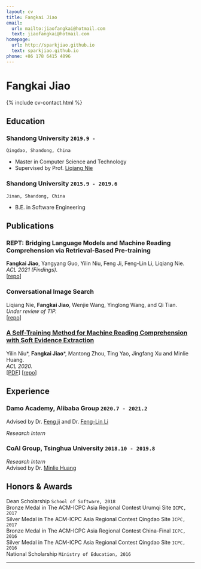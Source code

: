 ```yaml
---
layout: cv
title: Fangkai Jiao
email:
  url: mailto:jiaofangkai@hotmail.com
  text: jiaofangkai@hotmail.com
homepage:
  url: http://sparkjiao.github.io
  text: sparkjiao.github.io
phone: +86 178 6415 4896
---
```


# Fangkai Jiao

<!--
include contact information from the front matter
Supported arguments:
    - homepage: url, text
    - phone
    - email
-->

{% include cv-contact.html %}

## Education

### **Shandong University** `2019.9 -`

```
Qingdao, Shandong, China
```

- Master in Computer Science and Technology
- Supervised by Prof. [Liqiang Nie](https://liqiangnie.github.io/)

### **Shandong University** `2015.9 - 2019.6`

```
Jinan, Shandong, China
```

- B.E. in Software Engineering

## Publications

### **REPT: Bridging Language Models and Machine Reading Comprehension via Retrieval-Based Pre-training**
**Fangkai Jiao**, Yangyang Guo, Yilin Niu, Feng Ji, Feng-Lin Li, Liqiang Nie.<br> 
_ACL 2021 (Findings)._<br>
[[repo](https://github.com/SparkJiao/retrieval-based-mrc-pretraining)]

### **Conversational Image Search**
Liqiang Nie, **Fangkai Jiao**, Wenjie Wang, Yinglong Wang, and Qi Tian.<br>
_Under review of TIP._<br>
[[repo](https://github.com/SparkJiao/LARCH)]

### [**A Self-Training Method for Machine Reading Comprehension with Soft Evidence Extraction**](https://arxiv.org/pdf/2005.05189.pdf)

Yilin Niu\*, **Fangkai Jiao**\*, Mantong Zhou, Ting Yao, Jingfang Xu and Minlie Huang.<br>
_ACL 2020._<br>
[[PDF](https://arxiv.org/pdf/2005.05189.pdf)]
[[repo](https://github.com/SparkJiao/Self-Training-MRC)]


## Experience

### **Damo Academy, Alibaba Group** `2020.7 - 2021.2`
Advised by Dr. [Feng ji](http://scholar.google.com/citations?user=BxWZ-ZgAAAAJ&hl=zh-CN) and Dr. [Feng-Lin Li](http://scholar.google.it/citations?user=xo_dfnMAAAAJ&hl=en)

_Research Intern_<br>

### **CoAI Group, Tsinghua University** `2018.10 - 2019.8`

_Research Intern_<br>
Advised by Dr. [Minlie Huang](http://coai.cs.tsinghua.edu.cn/hml)


## Honors & Awards

Dean Scholarship `School of Software, 2018` <br>
Bronze Medal in The ACM-ICPC Asia Regional Contest Urumqi Site `ICPC, 2017` <br>
Silver Medal in The ACM-ICPC Asia Regional Contest Qingdao Site `ICPC, 2017` <br>
Bronze Medal in The ACM-ICPC Asia Regional Contest China-Final `ICPC, 2016` <br>
Silver Medal in The ACM-ICPC Asia Regional Contest Qingdao Site `ICPC, 2016` <br>
National Scholarship `Ministry of Education, 2016` <br>

---

<!-- ### Footer

Last updated: May 2021 -->

